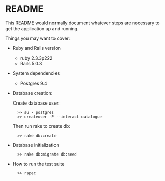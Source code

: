 # README

This README would normally document whatever steps are necessary to get the
application up and running.

Things you may want to cover:

* Ruby and Rails version

    - ruby 2.3.3p222 
    - Rails 5.0.3


* System dependencies
    
    - Postgres 9.4

* Database creation: 
  
  Create database user:

        >> su - postgres
        >> createuser -P --interact catalogue
        
  Then run rake to create db:
   
        >> rake db:create 

* Database initialization

        >> rake db:migrate db:seed 

* How to run the test suite

        >> rspec

